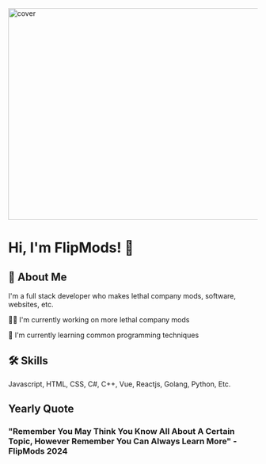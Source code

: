<img width="760px" height = "428px" src="https://i.imgur.com/NcKDxOY.png" alt="cover" />
</div>


# Hi, I'm FlipMods! 👋


## 🚀 About Me
I'm a full stack developer who makes lethal company mods, software, websites, etc.

👩‍💻 I'm currently working on more lethal company mods

🧠 I'm currently learning common programming techniques



## 🛠 Skills
Javascript, HTML, CSS, C#, C++, Vue, Reactjs, Golang, Python, Etc.

## Yearly Quote
### "Remember You May Think You Know All About A Certain Topic, However Remember You Can Always Learn More" - FlipMods 2024
